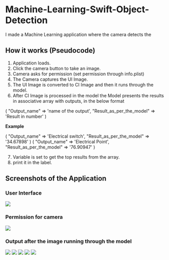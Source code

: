# Machine-Learning-Swift-Object-Detection
I made a Machine Learning application where the camera detects the 


## How it works (Pseudocode)
1. Application loads.
2. Click the camera button to take an image.
3. Camera asks for permission (set permission through info.plist)
4. The Camera captures the UI Image.
5. The UI Image is converted to CI Image and then it runs through the model.
6. After CI Image is processed in the model the Model presents the results in associative array with outputs, in the below format


(
                          "Output_name" => 'name of the output',
                          "Result_as_per_the_model" => 'Result in number'
                              )
                              
**Example** 
 
 
(
                          "Output_name" => 'Electrical switch',
                          "Result_as_per_the_model" => '34.67898'
                              )
(
                          "Output_name" => 'Electrical Point',
                          "Result_as_per_the_model" => '76.90947'
                              )
                              
7. Variable is set to get the top results from the array.
8. print it in the label.


## Screenshots of the Application

### User Interface

![](Screen_shot_Object_detection/User_interface.png)

### Permission for camera

![](Screen_shot_Object_detection/Permission'.png)

### Output after the image running through the model

![](Screen_shot_Object_detection/Demo1.png)
![](Screen_shot_Object_detection/Demo2.png)
![](Screen_shot_Object_detection/Demo3.png)
![](Screen_shot_Object_detection/Demo4.png)
![](Screen_shot_Object_detection/Demo5.png)
